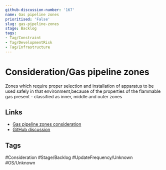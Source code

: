 ```yaml
---
github-discussion-number: '167'
name: Gas pipeline zones
prioritised: 'False'
slug: gas-pipeline-zones
stage: Backlog
tags:
- Tag/Constraint
- Tag/DevelopmentRisk
- Tag/Infrastructure
---
```


# Consideration/Gas pipeline zones

Zones which require proper selection and installation of apparatus to be used safely in that environment,because of the properties of the flammable gas present - classified as inner, middle and outer zones

## Links

* [Gas pipeline zones consideration](https://design.planning.data.gov.uk/planning-consideration/gas-pipeline-zones)
* [GitHub discussion](https://github.com/digital-land/data-standards-backlog/discussions/167)

## Tags

#Consideration #Stage/Backlog #UpdateFrequency/Unknown #OS/Unknown